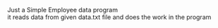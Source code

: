 Just a Simple Employee data program</br>
it reads data from given data.txt file and does the work in the program</br>

